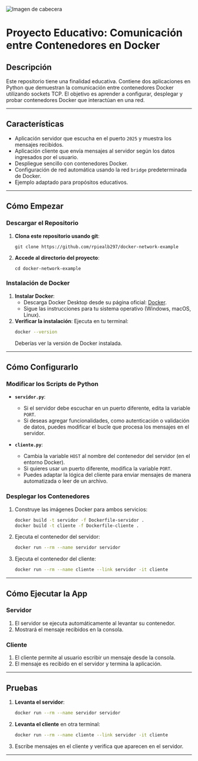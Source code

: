 ![Imagen de cabecera](https://nattia.com/wp-content/uploads/2023/11/que-es-docker.webp)
# Proyecto Educativo: Comunicación entre Contenedores en Docker

## Descripción
Este repositorio tiene una finalidad educativa. Contiene dos aplicaciones en Python que demuestran la comunicación entre contenedores Docker utilizando sockets TCP. El objetivo es aprender a configurar, desplegar y probar contenedores Docker que interactúan en una red.

---

## Características
- Aplicación servidor que escucha en el puerto `2025` y muestra los mensajes recibidos.
- Aplicación cliente que envía mensajes al servidor según los datos ingresados por el usuario.
- Despliegue sencillo con contenedores Docker.
- Configuración de red automática usando la red `bridge` predeterminada de Docker.
- Ejemplo adaptado para propósitos educativos.

---

## Cómo Empezar

### Descargar el Repositorio
1. **Clona este repositorio usando git**:
    ```
   git clone https://github.com/rpiealb297/docker-network-example
   ```
2. **Accede al directorio del proyecto**:
   ```
   cd docker-network-example
   ```

### Instalación de Docker
1. **Instalar Docker**:
   - Descarga Docker Desktop desde su página oficial: [Docker](https://www.docker.com/).
   - Sigue las instrucciones para tu sistema operativo (Windows, macOS, Linux).
2. **Verificar la instalación**:
   Ejecuta en tu terminal:
   ```bash
   docker --version
   ```
   Deberías ver la versión de Docker instalada.

---

## Cómo Configurarlo

### Modificar los Scripts de Python
- **`servidor.py`**:
  - Si el servidor debe escuchar en un puerto diferente, edita la variable `PORT`.
  - Si deseas agregar funcionalidades, como autenticación o validación de datos, puedes modificar el bucle que procesa los mensajes en el servidor.

- **`cliente.py`**:
  - Cambia la variable `HOST` al nombre del contenedor del servidor (en el entorno Docker).
  - Si quieres usar un puerto diferente, modifica la variable `PORT`.
  - Puedes adaptar la lógica del cliente para enviar mensajes de manera automatizada o leer de un archivo.

### Desplegar los Contenedores
1. Construye las imágenes Docker para ambos servicios:
   ```bash
   docker build -t servidor -f Dockerfile-servidor .
   docker build -t cliente -f Dockerfile-cliente .
   ```
2. Ejecuta el contenedor del servidor:
   ```bash
   docker run --rm --name servidor servidor
   ```
3. Ejecuta el contenedor del cliente:
   ```bash
   docker run --rm --name cliente --link servidor -it cliente
   ```

---

## Cómo Ejecutar la App

### Servidor
1. El servidor se ejecuta automáticamente al levantar su contenedor.
2. Mostrará el mensaje recibidos en la consola.

### Cliente
1. El cliente permite al usuario escribir un mensaje desde la consola.
2. El mensaje es recibido en el servidor y termina la aplicación.

---

## Pruebas
1. **Levanta el servidor**:
   ```bash
   docker run --rm --name servidor servidor
   ```
2. **Levanta el cliente** en otra terminal:
   ```bash
   docker run --rm --name cliente --link servidor -it cliente
   ```
3. Escribe mensajes en el cliente y verifica que aparecen en el servidor.

---

